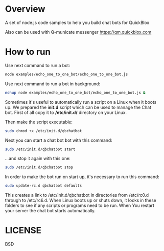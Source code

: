 # Overview
A set of node.js code samples to help you build chat bots for QuickBlox

Also can be used with Q-municate messenger https://qm.quickblox.com 

# How to run
Use next command to run a bot:
```bash
node examples/echo_one_to_one_bot/echo_one_to_one_bot.js 
```

Use next command to run a bot in background:
```bash
nohup node examples/echo_one_to_one_bot/echo_one_to_one_bot.js & 
```

Sometimes it's useful to automatically run a script on a Linux when it boots up.
We prepared the **init.d** script which can be used to manage the Chat bot.
First of all copy it to **/etc/init.d/** directory on your Linux.

Then make the script executable:
```bash
sudo chmod +x /etc/init.d/qbchatbot
```

Next you can start a chat bot bot with this command:
```bash
sudo /etc/init.d/qbchatbot start
```

...and stop it again with this one:
```bash
sudo /etc/init.d/qbchatbot stop
```

In order to make the bot run on start up, it's necessary to run this command:
```bash
sudo update-rc.d qbchatbot defaults
```

This creates a link to /etc/init.d/qbchatbot in directories from /etc/rc0.d through to /etc/rc6.d. When Linux boots up or shuts down, it looks in these folders to see if any scripts or programs need to be run. When You restart your server the chat bot starts automatically.

# LICENSE
BSD
